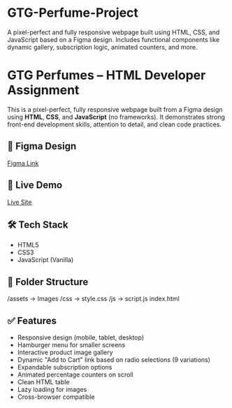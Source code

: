# GTG-Perfume-Project
A pixel-perfect and fully responsive webpage built using HTML, CSS, and JavaScript based on a Figma design. Includes functional components like dynamic gallery, subscription logic, animated counters, and more.
# GTG Perfumes – HTML Developer Assignment

This is a pixel-perfect, fully responsive webpage built from a Figma design using **HTML**, **CSS**, and **JavaScript** (no frameworks). It demonstrates strong front-end development skills, attention to detail, and clean code practices.

## 🔗 Figma Design

[Figma Link](https://www.figma.com/design/1AL9FkPV5ZoD0lC2TKSLQH/HTML-Developer-Assignment-New?node-id=21001-8&t=yQXbeqawxTtTBchu-0)

## 🚀 Live Demo

[Live Site](https://palash-7719.github.io/GTG-Perfume-Project/)

## 🛠️ Tech Stack

- HTML5  
- CSS3  
- JavaScript (Vanilla)

## 📁 Folder Structure
/assets → Images
/css → style.css
/js → script.js
index.html

## ✅ Features

- Responsive design (mobile, tablet, desktop)
- Hamburger menu for smaller screens
- Interactive product image gallery
- Dynamic "Add to Cart" link based on radio selections (9 variations)
- Expandable subscription options
- Animated percentage counters on scroll
- Clean HTML table
- Lazy loading for images
- Cross-browser compatible


